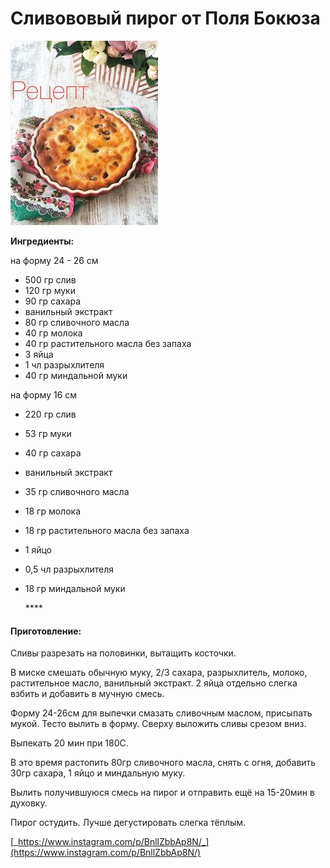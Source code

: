 # Сливововый пирог от Поля Бокюза

![](../../pics/0104b8147c60781c6e857c0776fbb897-1.jpg)

**Ингредиенты:**

на форму 24 - 26 см

* 500 гр слив
* 120 гр муки
* 90 гр сахара
* ванильный экстракт
* 80 гр сливочного масла
* 40 гр молока
* 40 гр растительного масла без запаха
* 3 яйца
* 1 чл разрыхлителя
* 40 гр миндальной муки

на форму 16 см

* 220 гр слив
* 53 гр муки
* 40 гр сахара
* ванильный экстракт
* 35 гр сливочного масла
* 18 гр молока
* 18 гр растительного масла без запаха
* 1 яйцо
* 0,5 чл разрыхлителя
* 18 гр миндальной муки

  \*\*\*\*

#### Приготовление:

Сливы разрезать на половинки, вытащить косточки.

В миске смешать обычную муку, 2/3 сахара, разрыхлитель, молоко, растительное масло, ванильный экстракт. 2 яйца отдельно слегка взбить и добавить в мучную смесь.

Форму 24-26см для выпечки смазать сливочным маслом, присыпать мукой. Тесто вылить в форму. Сверху выложить сливы срезом вниз.

Выпекать 20 мин при 180С.

В это время растопить 80гр сливочного масла, снять с огня, добавить 30гр сахара, 1 яйцо и миндальную муку.

Вылить получившуюся смесь на пирог и отправить ещё на 15-20мин в духовку.

Пирог остудить. Лучше дегустировать слегка тёплым.

[_https://www.instagram.com/p/BnllZbbAp8N/_](https://www.instagram.com/p/BnllZbbAp8N/)

